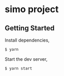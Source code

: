 # simo project

## Getting Started

Install dependencies,

```bash
$ yarn
```

Start the dev server,

```bash
$ yarn start
```

